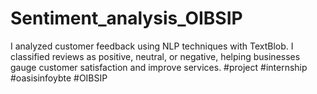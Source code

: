 # Sentiment_analysis_OIBSIP
 I analyzed customer feedback using NLP techniques with TextBlob. I classified reviews as positive, neutral, or negative, helping businesses gauge customer satisfaction and improve services. #project #internship #oasisinfoybte #OIBSIP
